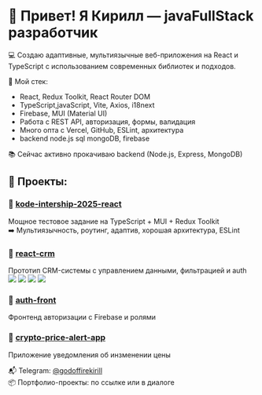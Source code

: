 # 👋 Привет! Я Кирилл — javaFullStack разработчик

💻 Создаю адаптивные, мультиязычные веб-приложения на React и TypeScript с использованием современных библиотек и подходов.  

🚀 Мой стек:
- React, Redux Toolkit, React Router DOM
- TypeScript,javaScript, Vite, Axios, i18next
- Firebase, MUI (Material UI)
- Работа с REST API, авторизация, формы, валидация
- Много опта с Vercel, GitHub, ESLint, архитектура
- backend node.js sql mongoDB, firebase 

📚 Сейчас активно прокачиваю backend (Node.js, Express, MongoDB)


## 💼 Проекты:

### 🔹 [kode-intership-2025-react](https://github.com/godoffirekirill/kode-intership-2025-react)  
Мощное тестовое задание на TypeScript + MUI + Redux Toolkit  
➡️ Мультиязычность, роутинг, адаптив, хорошая архитектура, ESLint

### 🔹 [react-crm](https://github.com/godoffirekirill/react-crm)  
Прототип CRM-системы с управлением данными, фильтрацией и auth
![](https://github.com/godoffirekirill/car-crm-vite/blob/develop/screenshots/Screenshot%202025-04-17%20at%2008.53.33.png?raw=true)
![](https://github.com/godoffirekirill/car-crm-vite/blob/develop/screenshots/Screenshot%202025-04-17%20at%2008.53.47.png?raw=true)
![](https://github.com/godoffirekirill/car-crm-vite/blob/develop/screenshots/Screenshot%202025-04-17%20at%2008.53.56.png?raw=true)
![](https://github.com/godoffirekirill/car-crm-vite/blob/develop/screenshots/Screenshot%202025-04-17%20at%2008.54.17.png?raw=true)

### 🔹 [auth-front](https://github.com/godoffirekirill/auth-front)  
Фронтенд авторизации с Firebase и ролями

### 🔹 [crypto-price-alert-app](https://github.com/godoffirekirill/crypto-price-alert-app)  
Приложение уведомления об инзменении цены 



📬 Telegram: [@godoffirekirill](https://t.me/@godoffirekirill13)  
📦 Портфолио-проекты: по ссылке или в диалоге

